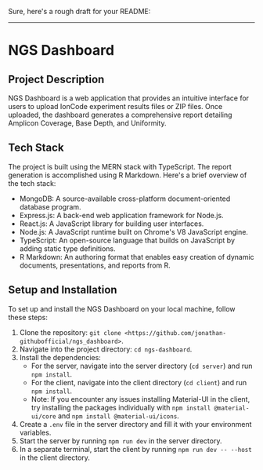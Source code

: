 Sure, here's a rough draft for your README:

---

# NGS Dashboard

## Project Description
NGS Dashboard is a web application that provides an intuitive interface for users to upload IonCode experiment results files or ZIP files. Once uploaded, the dashboard generates a comprehensive report detailing Amplicon Coverage, Base Depth, and Uniformity.

## Tech Stack
The project is built using the MERN stack with TypeScript. The report generation is accomplished using R Markdown. Here's a brief overview of the tech stack:

- MongoDB: A source-available cross-platform document-oriented database program.
- Express.js: A back-end web application framework for Node.js.
- React.js: A JavaScript library for building user interfaces.
- Node.js: A JavaScript runtime built on Chrome's V8 JavaScript engine.
- TypeScript: An open-source language that builds on JavaScript by adding static type definitions.
- R Markdown: An authoring format that enables easy creation of dynamic documents, presentations, and reports from R.

## Setup and Installation
To set up and install the NGS Dashboard on your local machine, follow these steps:

1. Clone the repository: `git clone <https://github.com/jonathan-githubofficial/ngs_dashboard>`.
2. Navigate into the project directory: `cd ngs-dashboard`.
3. Install the dependencies:
   - For the server, navigate into the server directory (`cd server`) and run `npm install`.
   - For the client, navigate into the client directory (`cd client`) and run `npm install`.
   - Note: If you encounter any issues installing Material-UI in the client, try installing the packages individually with `npm install @material-ui/core` and `npm install @material-ui/icons`.
4. Create a `.env` file in the server directory and fill it with your environment variables.
5. Start the server by running `npm run dev` in the server directory.
6. In a separate terminal, start the client by running `npm run dev -- --host` in the client directory.


